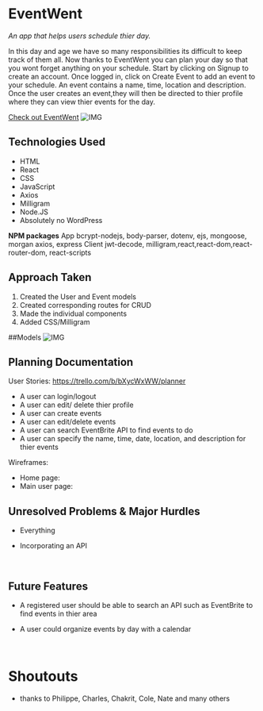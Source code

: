 # EventWent

*An app that helps users schedule thier day.*
 
In this day and age we have so many responsibilities its difficult to keep track of them all. Now thanks to EventWent you can plan your day so that you wont forget anything on your schedule. Start by clicking on Signup to create an account. Once logged in, click on Create Event to add an event to your schedule. An event contains a name, time, location and description. Once the user creates an event,they will then be directed to thier profile where they can view thier events for the day.

[Check out EventWent](https://hidden-fortress-50626.herokuapp.com/)
![IMG](https://i.imgur.com/UcuDYs4.png)



## Technologies Used
- HTML
- React
- CSS
- JavaScript
- Axios
- Milligram
- Node.JS
- Absolutely no WordPress

**NPM packages**
App
bcrypt-nodejs, body-parser, dotenv, ejs, mongoose, morgan 
axios, express
Client
jwt-decode, milligram,react,react-dom,react-router-dom, react-scripts


## Approach Taken

1. Created the User and Event models
2. Created corresponding routes for CRUD
3. Made the individual components
4. Added CSS/Milligram


##Models
![IMG](https://i.imgur.com/9Q7QwAG.png)


## Planning Documentation

User Stories: https://trello.com/b/bXycWxWW/planner
- A user can login/logout
- A user can edit/ delete thier profile
- A user can create events
- A user can edit/delete events
- A user can search EventBrite API to find events to do
- A user can specify the name, time, date, location, and description for thier events


Wireframes: 
- Home page: 
- Main user page: 






## Unresolved Problems & Major Hurdles
- Everything 
- Incorporating an API


  ​
## Future Features
- A registered user should be able to search an API such as EventBrite to find events in thier area

- A user could organize events by day with a calendar

  ​

# Shoutouts
- thanks to Philippe, Charles, Chakrit, Cole, Nate and many others